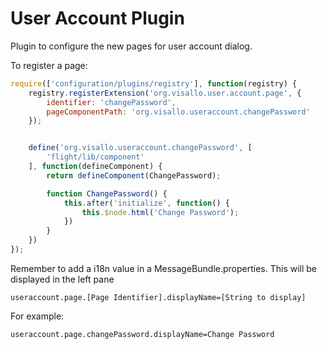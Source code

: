 
User Account Plugin
=====================

Plugin to configure the new pages for user account dialog.

To register a page:

```js
require(['configuration/plugins/registry'], function(registry) {
    registry.registerExtension('org.visallo.user.account.page', {
        identifier: 'changePassword',
        pageComponentPath: 'org.visallo.useraccount.changePassword'
    });


    define('org.visallo.useraccount.changePassword', [
        'flight/lib/component'
    ], function(defineComponent) {
        return defineComponent(ChangePassword);

        function ChangePassword() {
            this.after('initialize', function() {
                this.$node.html('Change Password');
            })
        }
    })
});
```

Remember to add a i18n value in a MessageBundle.properties. This will be displayed in the left pane

    useraccount.page.[Page Identifier].displayName=[String to display]

For example:

    useraccount.page.changePassword.displayName=Change Password
